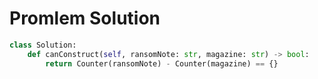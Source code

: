 # Promlem Solution

```python
class Solution:
    def canConstruct(self, ransomNote: str, magazine: str) -> bool:
        return Counter(ransomNote) - Counter(magazine) == {}
```